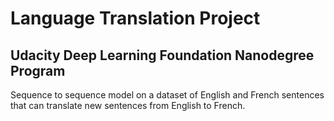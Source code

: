 # Language Translation Project
## Udacity Deep Learning Foundation Nanodegree Program
Sequence to sequence model on a dataset of English and French sentences that can translate new sentences from English to French.
